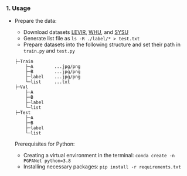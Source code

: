 ### 1. Usage
+ Prepare the data:
    - Download datasets [LEVIR](https://justchenhao.github.io/LEVIR/), [WHU](https://study.rsgis.whu.edu.cn/pages/download/building_dataset.html), and [SYSU](https://github.com/liumency/SYSU-CD)
    - Generate list file as `ls -R ./label/* > test.txt`
    - Prepare datasets into the following structure and set their path in `train.py` and `test.py`
    ```
    ├─Train
        ├─A        ...jpg/png
        ├─B        ...jpg/png
        ├─label    ...jpg/png
        └─list     ...txt
    ├─Val
        ├─A
        ├─B
        ├─label
        └─list
    ├─Test
        ├─A
        ├─B
        ├─label
        └─list
    ```
    
  Prerequisites for Python:
    - Creating a virtual environment in the terminal: `conda create -n PGPANet python=3.8`
    - Installing necessary packages: `pip install -r requirements.txt `


